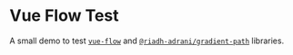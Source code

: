 # Vue Flow Test

A small demo to test [`vue-flow`](https://github.com/bcakmakoglu/vue-flow) and [`@riadh-adrani/gradient-path`](https://www.npmjs.com/package/@riadh-adrani/gradient-path) libraries.
